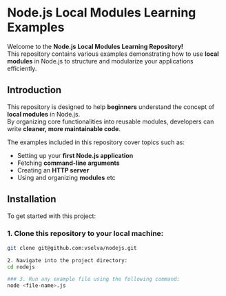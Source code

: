 # Node.js Local Modules Learning Examples

Welcome to the **Node.js Local Modules Learning Repository!**  
This repository contains various examples demonstrating how to use **local modules** in Node.js to structure and modularize your applications efficiently.  

## Introduction

This repository is designed to help **beginners** understand the concept of **local modules** in Node.js.  
By organizing core functionalities into reusable modules, developers can write **cleaner, more maintainable code**.  

The examples included in this repository cover topics such as:  
- Setting up your **first Node.js application**  
- Fetching **command-line arguments**  
- Creating an **HTTP server**  
- Using and organizing **modules** etc

## Installation

To get started with this project:

### 1. Clone this repository to your local machine:
```sh
git clone git@github.com:vselva/nodejs.git

2. Navigate into the project directory:
cd nodejs

### 3. Run any example file using the following command:
node <file-name>.js



